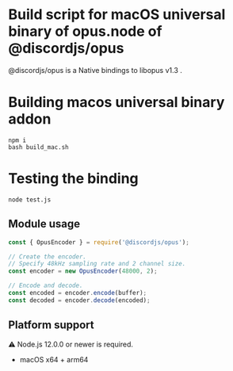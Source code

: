 # Build script for macOS universal binary of opus.node of  @discordjs/opus

@discordjs/opus is a  Native bindings to libopus v1.3 .




# Building macos universal binary addon

```
npm i
bash build_mac.sh
```

# Testing the binding

```
node test.js
```


## Module usage

```js
const { OpusEncoder } = require('@discordjs/opus');

// Create the encoder.
// Specify 48kHz sampling rate and 2 channel size.
const encoder = new OpusEncoder(48000, 2);

// Encode and decode.
const encoded = encoder.encode(buffer);
const decoded = encoder.decode(encoded);
```

## Platform support
⚠ Node.js 12.0.0 or newer is required.
- macOS x64 + arm64


